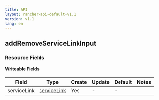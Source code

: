 ```yaml
---
title: API
layout: rancher-api-default-v1.1
version: v1.1
lang: en
---
```


## addRemoveServiceLinkInput



### Resource Fields

#### Writeable Fields

Field | Type | Create | Update | Default | Notes
---|---|---|---|---|---
serviceLink | [serviceLink]({{site.baseurl}}/rancher/{{page.version}}/{{page.lang}}/api/api-resources/serviceLink/) | Yes | - | - | 



<br>
